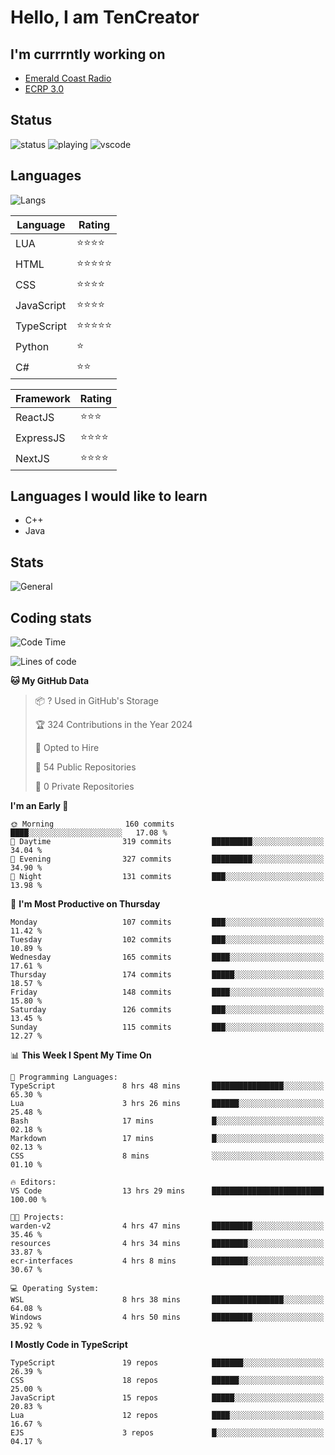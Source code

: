 # Hello, I am TenCreator

## I'm currrntly working on
- [Emerald Coast Radio](https://listen.emeraldcoastrp.com/)
- [ECRP 3.0](http://github.com/Emerald-Coast-Roleplay/)

## Status
![status](https://api.statusbadges.me/badge/status/518334475038359555?simple=true&style=for-the-badge)
![playing](https://api.statusbadges.me/badge/playing/518334475038359555?style=for-the-badge)
![vscode](https://api.statusbadges.me/badge/vscode/518334475038359555?style=for-the-badge)

## Languages
![Langs](https://github-readme-stats.vercel.app/api/top-langs/?username=tencreator&layout=compact&theme=radical)


|Language|Rating|
|--------|------|
|LUA|⭐️⭐️⭐️⭐️|
|HTML|⭐️⭐️⭐️⭐️⭐️|
|CSS|⭐️⭐️⭐️⭐️|
|JavaScript|⭐️⭐️⭐️⭐️|
|TypeScript|⭐️⭐️⭐️⭐️⭐️|
|Python|⭐️|
|C#|⭐️⭐️ |

|Framework|Rating|
|--------|------|
|ReactJS|⭐️⭐️⭐|
|ExpressJS|⭐️⭐️⭐️⭐️|
|NextJS|⭐️⭐️⭐⭐️|

## Languages I would like to learn
- C++
- Java

## Stats
![General](https://github-readme-stats.vercel.app/api?username=tencreator&show_icons=true&theme=radical)

## Coding stats

<!--START_SECTION:waka-->
![Code Time](http://img.shields.io/badge/Code%20Time-281%20hrs%2036%20mins-blue)

![Lines of code](https://img.shields.io/badge/From%20Hello%20World%20I%27ve%20Written-1.3%20million%20lines%20of%20code-blue)

**🐱 My GitHub Data** 

> 📦 ? Used in GitHub's Storage 
 > 
> 🏆 324 Contributions in the Year 2024
 > 
> 💼 Opted to Hire
 > 
> 📜 54 Public Repositories 
 > 
> 🔑 0 Private Repositories 
 > 
**I'm an Early 🐤** 

```text
🌞 Morning                160 commits         ████░░░░░░░░░░░░░░░░░░░░░   17.08 % 
🌆 Daytime                319 commits         █████████░░░░░░░░░░░░░░░░   34.04 % 
🌃 Evening                327 commits         █████████░░░░░░░░░░░░░░░░   34.90 % 
🌙 Night                  131 commits         ███░░░░░░░░░░░░░░░░░░░░░░   13.98 % 
```
📅 **I'm Most Productive on Thursday** 

```text
Monday                   107 commits         ███░░░░░░░░░░░░░░░░░░░░░░   11.42 % 
Tuesday                  102 commits         ███░░░░░░░░░░░░░░░░░░░░░░   10.89 % 
Wednesday                165 commits         ████░░░░░░░░░░░░░░░░░░░░░   17.61 % 
Thursday                 174 commits         █████░░░░░░░░░░░░░░░░░░░░   18.57 % 
Friday                   148 commits         ████░░░░░░░░░░░░░░░░░░░░░   15.80 % 
Saturday                 126 commits         ███░░░░░░░░░░░░░░░░░░░░░░   13.45 % 
Sunday                   115 commits         ███░░░░░░░░░░░░░░░░░░░░░░   12.27 % 
```


📊 **This Week I Spent My Time On** 

```text
💬 Programming Languages: 
TypeScript               8 hrs 48 mins       ████████████████░░░░░░░░░   65.30 % 
Lua                      3 hrs 26 mins       ██████░░░░░░░░░░░░░░░░░░░   25.48 % 
Bash                     17 mins             █░░░░░░░░░░░░░░░░░░░░░░░░   02.18 % 
Markdown                 17 mins             █░░░░░░░░░░░░░░░░░░░░░░░░   02.13 % 
CSS                      8 mins              ░░░░░░░░░░░░░░░░░░░░░░░░░   01.10 % 

🔥 Editors: 
VS Code                  13 hrs 29 mins      █████████████████████████   100.00 % 

🐱‍💻 Projects: 
warden-v2                4 hrs 47 mins       █████████░░░░░░░░░░░░░░░░   35.46 % 
resources                4 hrs 34 mins       ████████░░░░░░░░░░░░░░░░░   33.87 % 
ecr-interfaces           4 hrs 8 mins        ████████░░░░░░░░░░░░░░░░░   30.67 % 

💻 Operating System: 
WSL                      8 hrs 38 mins       ████████████████░░░░░░░░░   64.08 % 
Windows                  4 hrs 50 mins       █████████░░░░░░░░░░░░░░░░   35.92 % 
```

**I Mostly Code in TypeScript** 

```text
TypeScript               19 repos            ███████░░░░░░░░░░░░░░░░░░   26.39 % 
CSS                      18 repos            ██████░░░░░░░░░░░░░░░░░░░   25.00 % 
JavaScript               15 repos            █████░░░░░░░░░░░░░░░░░░░░   20.83 % 
Lua                      12 repos            ████░░░░░░░░░░░░░░░░░░░░░   16.67 % 
EJS                      3 repos             █░░░░░░░░░░░░░░░░░░░░░░░░   04.17 % 
```




<!--END_SECTION:waka-->
